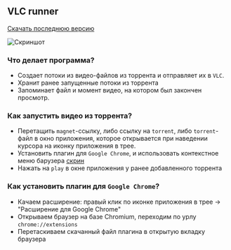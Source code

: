 ## VLC runner

[Скачать последнюю версию](https://yadi.sk/d/K_w6yAS33GkASj)
 
![Скриншот](https://3.downloader.disk.yandex.ru/disk/58a8bddb461f1890f0469a8b264e40421a8608da18afcb679b53d4388045aaf2/58e7a4f1/FPDugATKpKnbGA5AEFuBKm3eWg-VnWESZhzZ3kQ3j8la3NBJpJXjXmC_192xX9EpWNnaSMizCGuW2fEBmsG7lw%3D%3D?uid=0&filename=2017-04-07_13-40-15.png&disposition=inline&hash=&limit=0&content_type=image%2Fpng&fsize=154616&hid=b019583d5af3ca30eead60c5b42743f2&media_type=image&tknv=v2&etag=b7b659ebff694df409af4062da376dee)

### Что делает программа?
* Создает потоки из видео-файлов из торрента и отправляет их в `VLC`.
* Хранит ранее запущенные потоки из торрента
* Запоминает файл и момент видео, на котором был закончен просмотр.

### Как запустить видео из торрента?
* Перетащить `magnet`-ссылку, либо ссылку на `torrent`, либо `torrent`-файл в окно приложения, которое открывается при наведении курсора на иконку приложения в трее.
* Установить плагин для `Google Chrome`, и использовать контекстное меню барузера [скрин](https://4.downloader.disk.yandex.ru/disk/c537d52683a89e0410fb8f9115aae35d31aaa66d1451cadd63c7f2110a64c021/58e7a5c4/FPDugATKpKnbGA5AEFuBKvuiq0UUHW0Ia29T78zEH_1N0DI7LO21xoJGTXQOn7nEYONhi74dqiiPBsEF7j1QwA%3D%3D?uid=0&filename=2017-04-07_13-43-59.png&disposition=inline&hash=&limit=0&content_type=image%2Fpng&fsize=370394&hid=86513df38b6a77ac0e26b011f9e73380&media_type=image&tknv=v2&etag=8dfa0422b14e27780b5019a0929501aa)
* Нажать на `play` в окне приложения у ранее добавленного торрента

### Как установить плагин для `Google Chrome`?
* Качаем расширение: правый клик по иконке приложения в трее -> "Расширение для Google Chrome"
* Открываем браузер на базе Chromium, переходим по урлу `chrome://extensions`
* Перетаскиваем скачанный файл плагина в открытую вкладку браузера 
